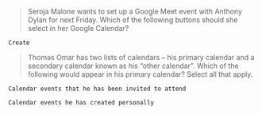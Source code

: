 >Seroja Malone wants to set up a Google Meet event with Anthony Dylan for next Friday. Which of the following buttons should she select in her Google Calendar?
```
Create
```
>Thomas Omar has two lists of calendars – his primary calendar and a secondary calendar known as his “other calendar”. Which of the following would appear in his primary calendar? Select all that apply.
```
Calendar events that he has been invited to attend
```
```
Calendar events he has created personally
```